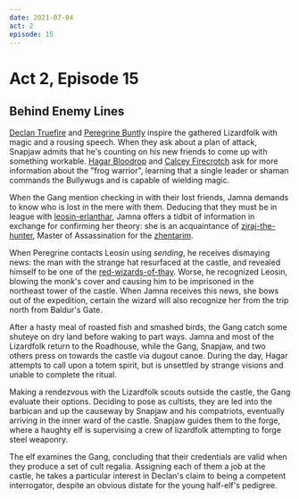 ```yaml
---
date: 2021-07-04
act: 2
episode: 15
---
```

# Act 2, Episode 15
## Behind Enemy Lines
[Declan Truefire](../Characters/Declan%20Truefire/%21index.md) and [Peregrine Buntly](../Characters/Peregrine%20Buntly/%21index.md) inspire the gathered Lizardfolk with magic and a rousing speech. When they ask about a plan of attack, Snapjaw admits that he's counting on his new friends to come up with something workable. [Hagar Bloodrop](../Characters/Hagar%20Bloodrop/%21index.md) and [Calcey Firecrotch](../Characters/Calcey%20Firecrotch/%21index.md) ask for more information about the "frog warrior", learning that a single leader or shaman commands the Bullywugs and is capable of wielding magic.

When the Gang mention checking in with their lost friends, Jamna demands to know who is lost in the mere with them. Deducing that they must be in league with [leosin-erlanthar](../../npcs/leosin-erlanthar.md), Jamna offers a tidbit of information in exchange for confirming her theory: she is an acquaintance of [ziraj-the-hunter](../../npcs/ziraj-the-hunter.md), Master of Assassination for the [zhentarim](../../factions/zhentarim.md).

When Peregrine contacts Leosin using *sending*, he receives dismaying news: the man with the strange hat resurfaced at the castle, and revealed himself to be one of the [red-wizards-of-thay](../../factions/red-wizards-of-thay.md). Worse, he recognized Leosin, blowing the monk's cover and causing him to be imprisoned in the northeast tower of the castle. When Jamna receives this news, she bows out of the expedition, certain the wizard will also recognize her from the trip north from Baldur's Gate.

After a hasty meal of roasted fish and smashed birds, the Gang catch some shuteye on dry land before waking to part ways. Jamna and most of the Lizardfolk return to the Roadhouse, while the Gang, Snapjaw, and two others press on towards the castle via dugout canoe. During the day, Hagar attempts to call upon a totem spirit, but is unsettled by strange visions and unable to complete the ritual.

Making a rendezvous with the Lizardfolk scouts outside the castle, the Gang evaluate their options. Deciding to pose as cultists, they are led into the barbican and up the causeway by Snapjaw and his compatriots, eventually arriving in the inner ward of the castle. Snapjaw guides them to the forge, where a haughty elf is supervising a crew of lizardfolk attempting to forge steel weaponry.

The elf examines the Gang, concluding that their credentials are valid when they produce a set of cult regalia. Assigning each of them a job at the castle, he takes a particular interest in Declan's claim to being a competent interrogator, despite an obvious distate for the young half-elf's pedigree.
